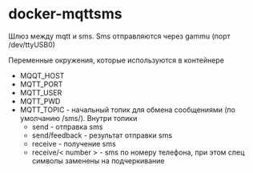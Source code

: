# docker-mqttsms
Шлюз между mqtt и sms.
Sms отправляются через gammu (порт /dev/ttyUSB0)

Переменные окружения, которые используются в контейнере
- MQQT_HOST
- MQTT_PORT
- MQTT_USER
- MQTT_PWD
- MQTT_TOPIC - начальный топик для обмена сообщениями (по умолчанию /sms/). Внутри топики 
  - send - отправка sms
  - send/feedback - результат отправки sms
  - receive - получение sms
  - receive/< number > - sms по номеру телефона, при этом спец символы заменены на подчеркивание  

